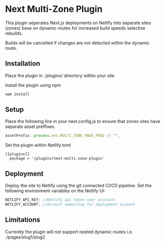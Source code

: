 # Next Multi-Zone Plugin

This plugin seperates Next.js deployments on Netlify into separate sites (zones) base on dynamic routes for increased build speeds selective rebuilds.

Builds will be cancelled if changes are not detected within the dynamic route.

## Installation

Place the plugin in ./plugins/ directory within your site

Install the plugin using npm

```bash
npm install
```

## Setup

Place the following line in your next.config.js to ensure that zones sites have separate asset preffixes.

```javascript
assetPrefix: process.env.MULTI_ZONE_PAGE_FRAG || "",
```

Set the plugin within Netlify.toml

```
[[plugins]]
  package = '/plugins/next-multi-zone-plugin'
```

## Deployment

Deploy the site to Netlify using the git connected CI/CD pipeline. Set the following environment variables on the Netlify UI:

```javascript
NETLIFY_API_KEY; //Netlify api token user acccount
NETLIFY_ACCOUNT; //Account name/slug for deployment account
```

## Limitations

Currently the plugin will not support nested dynamic routes i.e. ./pages/slug1/slug2
